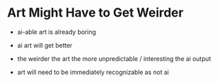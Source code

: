 # Art Might Have to Get Weirder

* ai-able art is already boring
* ai art will get better
* the weirder the art the more unpredictable / interesting the ai output

* art will need to be immediately recognizable as not ai